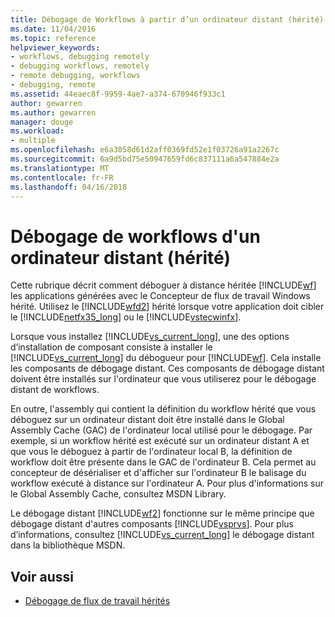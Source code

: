 ```yaml
---
title: Débogage de Workflows à partir d’un ordinateur distant (hérité) | Documents Microsoft
ms.date: 11/04/2016
ms.topic: reference
helpviewer_keywords:
- workflows, debugging remotely
- debugging workflows, remotely
- remote debugging, workflows
- debugging, remote
ms.assetid: 44eaec8f-9959-4ae7-a374-670946f933c1
author: gewarren
ms.author: gewarren
manager: douge
ms.workload:
- multiple
ms.openlocfilehash: e6a3058d61d2aff0369fd52e1f03726a91a2267c
ms.sourcegitcommit: 6a9d5bd75e50947659fd6c837111a6a547884e2a
ms.translationtype: MT
ms.contentlocale: fr-FR
ms.lasthandoff: 04/16/2018
---
```

# <a name="debugging-workflows-from-a-remote-computer-legacy"></a>Débogage de workflows d'un ordinateur distant (hérité)
Cette rubrique décrit comment déboguer à distance héritée [!INCLUDE[wf](../workflow-designer/includes/wf_md.md)] les applications générées avec le Concepteur de flux de travail Windows hérité. Utilisez le [!INCLUDE[wfd2](../workflow-designer/includes/wfd2_md.md)] hérité lorsque votre application doit cibler le [!INCLUDE[netfx35_long](../workflow-designer/includes/netfx35_long_md.md)] ou le [!INCLUDE[vstecwinfx](../workflow-designer/includes/vstecwinfx_md.md)].

 Lorsque vous installez [!INCLUDE[vs_current_long](../misc/includes/vs_current_long_md.md)], une des options d’installation de composant consiste à installer le [!INCLUDE[vs_current_long](../misc/includes/vs_current_long_md.md)] du débogueur pour [!INCLUDE[wf](../workflow-designer/includes/wf_md.md)]. Cela installe les composants de débogage distant. Ces composants de débogage distant doivent être installés sur l'ordinateur que vous utiliserez pour le débogage distant de workflows.

 En outre, l'assembly qui contient la définition du workflow hérité que vous déboguez sur un ordinateur distant doit être installé dans le Global Assembly Cache (GAC) de l'ordinateur local utilisé pour le débogage. Par exemple, si un workflow hérité est exécuté sur un ordinateur distant A et que vous le déboguez à partir de l'ordinateur local B, la définition de workflow doit être présente dans le GAC de l'ordinateur B. Cela permet au concepteur de désérialiser et d'afficher sur l'ordinateur B le balisage du workflow exécuté à distance sur l'ordinateur A. Pour plus d'informations sur le Global Assembly Cache, consultez MSDN Library.

 Le débogage distant [!INCLUDE[wf2](../workflow-designer/includes/wf2_md.md)] fonctionne sur le même principe que débogage distant d'autres composants [!INCLUDE[vsprvs](../code-quality/includes/vsprvs_md.md)]. Pour plus d’informations, consultez [!INCLUDE[vs_current_long](../misc/includes/vs_current_long_md.md)] le débogage distant dans la bibliothèque MSDN.

## <a name="see-also"></a>Voir aussi

- [Débogage de flux de travail hérités](../workflow-designer/debugging-legacy-workflows.md)